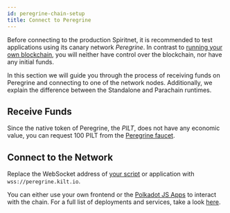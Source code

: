 ```yaml
---
id: peregrine-chain-setup
title: Connect to Peregrine
---
```


Before connecting to the production Spiritnet, it is recommended to test applications using its canary network _Peregrine_.
In contrast to [running your own blockchain](./01_standalone_setup.md), you will neither have control over the blockchain, nor have any initial funds.

In this section we will guide you through the process of receiving funds on Peregrine and connecting to one of the network nodes.
Additionally, we explain the difference between the Standalone and Parachain runtimes.

## Receive Funds

Since the native token of Peregrine, the _PILT_, does not have any economic value, you can request 100 PILT from the [Peregrine faucet](https://substratefaucet.xyz/kilt).

## Connect to the Network

Replace the WebSocket address of [your script](./index.md#set-up-your-project) or application with `wss://peregrine.kilt.io`.

You can either use your own frontend or the [Polkadot JS Apps](https://polkadot.js.org/apps/?rpc=wss%3A%2F%2Fperegrine.kilt.io%2Fparachain-public-ws#/explorer) to interact with the chain.
For a full list of deployments and services, take a look [here](../../02_chain/03_deployments.md).
